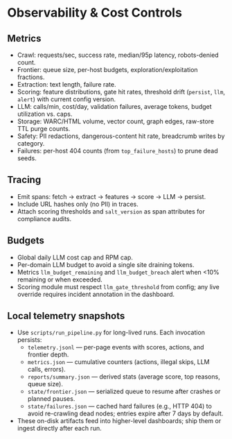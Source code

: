 # Observability & Cost Controls

## Metrics
- Crawl: requests/sec, success rate, median/95p latency, robots-denied count.
- Frontier: queue size, per-host budgets, exploration/exploitation fractions.
- Extraction: text length, failure rate.
- Scoring: feature distributions, gate hit rates, threshold drift (`persist`, `llm`, `alert`) with current config version.
- LLM: calls/min, cost/day, validation failures, average tokens, budget utilization vs. caps.
- Storage: WARC/HTML volume, vector count, graph edges, raw-store TTL purge counts.
- Safety: PII redactions, dangerous-content hit rate, breadcrumb writes by category.
- Failures: per-host 404 counts (from `top_failure_hosts`) to prune dead seeds.

## Tracing
- Emit spans: fetch → extract → features → score → LLM → persist.
- Include URL hashes only (no PII) in traces.
- Attach scoring thresholds and `salt_version` as span attributes for compliance audits.

## Budgets
- Global daily LLM cost cap and RPM cap.
- Per-domain LLM budget to avoid a single site draining tokens.
- Metrics `llm_budget_remaining` and `llm_budget_breach` alert when <10% remaining or when exceeded.
- Scoring module must respect `llm_gate_threshold` from config; any live override requires incident annotation in the dashboard.

## Local telemetry snapshots
- Use `scripts/run_pipeline.py` for long-lived runs. Each invocation persists:
  - `telemetry.jsonl` — per-page events with scores, actions, and frontier depth.
  - `metrics.json` — cumulative counters (actions, illegal skips, LLM calls, errors).
  - `reports/summary.json` — derived stats (average score, top reasons, queue size).
  - `state/frontier.json` — serialized queue to resume after crashes or planned pauses.
  - `state/failures.json` — cached hard failures (e.g., HTTP 404) to avoid re-crawling dead nodes; entries expire after 7 days by default.
- These on-disk artifacts feed into higher-level dashboards; ship them or ingest directly after each run.
